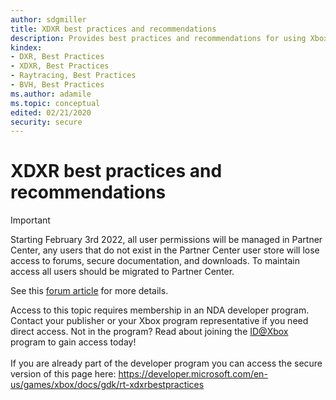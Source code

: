 ```yaml
---
author: sdgmiller
title: XDXR best practices and recommendations
description: Provides best practices and recommendations for using Xbox DXR (XDXR) on Xbox Series X&#124;S consoles.
kindex:
- DXR, Best Practices
- XDXR, Best Practices
- Raytracing, Best Practices
- BVH, Best Practices
ms.author: adamile
ms.topic: conceptual
edited: 02/21/2020
security: secure
---
```


# XDXR best practices and recommendations
> [!IMPORTANT]
> Starting February 3rd 2022, all user permissions will be managed in Partner Center, any users that do not exist in the Partner Center user store will lose access to forums, secure documentation, and downloads. To maintain access all users should be migrated to Partner Center. <p></p>See this <a href="https://forums.xboxlive.com/articles/132187/breaking-change-user-access-for-forums-secure-docu.html">forum article</a> for more details.  

 Access to this topic requires membership in an NDA developer program. Contact your publisher or your Xbox program representative if you need direct access. Not in the program? Read about joining the <a href="https://www.xbox.com/Developers/id">ID@Xbox</a> program to gain access today!  <br/><br/>If you are already part of the developer program you can access the secure version of this page here: <a target="_blank" href="https://developer.microsoft.com/en-us/games/xbox/docs/gdk/rt-xdxrbestpractices">https://developer.microsoft.com/en-us/games/xbox/docs/gdk/rt-xdxrbestpractices</a>